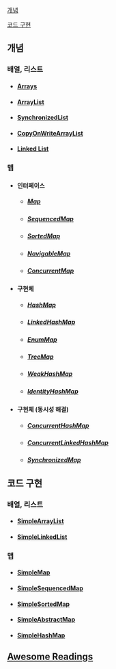 [개념](#개념)

[코드 구현](#코드-구현)

## 개념

### 배열, 리스트
- #### [Arrays](./Arrays.md)
- #### [ArrayList](./ArrayList.md)
- #### [SynchronizedList](./SynchronizedList.md)
- #### [CopyOnWriteArrayList](./CopyOnWriteArrayList.md)
- #### [Linked List](./LinkedList.md)

### 맵
- #### 인터페이스
  - ##### [Map](Map.md)
  - ##### [SequencedMap](Map.md#sequencedmap)
  - ##### [SortedMap](Map.md#sortedmap)
  - ##### [NavigableMap](Map.md#navigablemap)
  - ##### [ConcurrentMap](Map.md#concurrentmap)
- #### 구현체
  - ##### [HashMap](./HashMap.md)
  - ##### [LinkedHashMap]()
  - ##### [EnumMap]()
  - ##### [TreeMap]()
  - ##### [WeakHashMap]()
  - ##### [IdentityHashMap]()
- #### 구현체 (동시성 해결)
  - ##### [ConcurrentHashMap]()
  - ##### [ConcurrentLinkedHashMap]()
  - ##### [SynchronizedMap](Map.md#synchronizedmap)

## 코드 구현

### 배열, 리스트
- #### [SimpleArrayList](../../src/main/java/com/hansanhha/jcf/SimpleArrayList.java)
- #### [SimpleLinkedList](../../src/main/java/com/hansanhha/jcf/SimpleLinkedList.java)

### 맵
- #### [SimpleMap](../../src/main/java/com/hansanhha/jcf/SimpleMap.java)
- #### [SimpleSequencedMap](../../src/main/java/com/hansanhha/jcf/SimpleSequencedMap.java)
- #### [SimpleSortedMap](../../src/main/java/com/hansanhha/jcf/SimpleSortedMap.java)
- #### [SimpleAbstractMap](../../src/main/java/com/hansanhha/jcf/SimpleAbstractMap.java)
- #### [SimpleHashMap](../../src/main/java/com/hansanhha/jcf/SimpleHashMap.java)

## [Awesome Readings](https://github.com/deepak-malik/Data-Structures-In-Java/blob/master/src/com/deepak/data/structures/Arrays/Arrays_Introduction.md)
